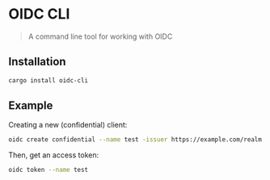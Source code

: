 # OIDC CLI

> A command line tool for working with OIDC

## Installation

```bash
cargo install oidc-cli
```

## Example

Creating a new (confidential) client:

```bash
oidc create confidential --name test -issuer https://example.com/realm --client-id foo --client-secret bar
```

Then, get an access token:

```bash
oidc token --name test
```

